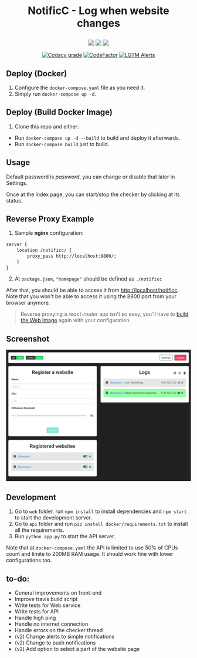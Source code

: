<h1 align="center">
  <p align="center">NotificC - Log when website changes</p>
</h1>
<p align="center">
  <a href="https://travis-ci.com/ivanch/notificc"><img src="https://travis-ci.com/ivanch/notificc.svg?token=EiwZJLp9isLBJ89qdmD6&branch=master"/></a>
  <a href="https://hub.docker.com/r/ivanch/notificc-api"><img src="https://images.microbadger.com/badges/image/ivanch/notificc-api.svg"/></a>
  <a href="https://hub.docker.com/r/ivanch/notificc-web"><img src="https://images.microbadger.com/badges/image/ivanch/notificc-web.svg"/></a>
</p>
<p align="center">
  <a href="https://app.codacy.com/manual/joseivanchechen/notificc/dashboard"><img alt="Codacy grade" src="https://img.shields.io/codacy/grade/4ab5b78493614268a7d6aa73ea41bcb6"></a>
<a href="https://www.codefactor.io/repository/github/ivanch/notificc"><img src="https://www.codefactor.io/repository/github/ivanch/notificc/badge" alt="CodeFactor" /></a>
<a href="https://lgtm.com/projects/g/ivanch/notificc/"><img alt="LGTM Alerts" src="https://img.shields.io/lgtm/alerts/github/ivanch/notificc"></a>

</p>

## Deploy (Docker)
1. Configure the `docker-compose.yaml` file as you need it.
2. Simply run `docker-compose up -d`.

## Deploy (Build Docker Image)
1. Clone this repo and either:
* Run `docker-compose up -d --build` to build and deploy it afterwards.
* Run `docker-compose build` just to build.

## Usage
Default password is *password*, you can change or disable that later in Settings.

Once at the index page, you can start/stop the checker by clicking at its status.

## Reverse Proxy Example
1. Sample **nginx** configuration:
```
server {
    location /notificc/ {
        proxy_pass http://localhost:8800/;
    }
}
```
2. At `package.json`, `"homepage"` should be defined as `./notificc`

After that, you should be able to access it from [http://localhost/notificc](http://localhost/notificc). Note that you won't be able to access it using the 8800 port from your browser anymore.

>Reverse proxying a *react-router* app isn't so easy, you'll have to [build the Web Image](#deploy-build-docker-image) again with your configuration.

## Screenshot

![Index page](assets/index.png)

## Development
1. Go to `web` folder, run `npm install` to install dependencies and `npm start` to start the development server.
2. Go to `api` folder and run `pip install docker/requirements.txt` to install all the requirements.
3. Run `python app.py` to start the API server.

Note that at `docker-compose.yaml` the API is limited to use 50% of CPUs count and limite to 200MB RAM usage. It should work fine with lower configurations too.

## to-do:
* General improvements on front-end
* Improve travis build script
* Write tests for Web service
* Write tests for API
* Handle high ping
* Handle no internet connection
* Handle errors on the checker thread
* (v2) Change alerts to simple notifications
* (v2) Change to push notifications
* (v2) Add option to select a part of the website page